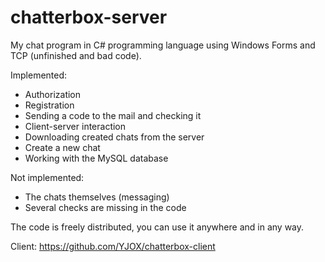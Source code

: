 # chatterbox-server
My chat program in C# programming language using Windows Forms and TCP (unfinished and bad code).

Implemented:
- Authorization
- Registration
- Sending a code to the mail and checking it
- Client-server interaction
- Downloading created chats from the server
- Create a new chat
- Working with the MySQL database

Not implemented:
- The chats themselves (messaging)
- Several checks are missing in the code

The code is freely distributed, you can use it anywhere and in any way.

Client: https://github.com/YJOX/chatterbox-client
